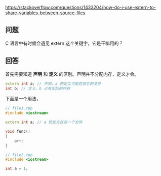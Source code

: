 <https://stackoverflow.com/questions/1433204/how-do-i-use-extern-to-share-variables-between-source-files>

## 问题

C 语言中有时候会遇见 extern 这个关键字，它是干嘛用的？

## 回答

首先需要知道 **声明** 和 **定义** 的区别。声明并不分配内存，定义才会。

```c++
extern int a; // 声明，a 的定义可能在其它的文件
int b; // 定义，b 占有实际的内存
```

下面是一个用法，

```c++
// file1.cpp
#include <iostream>

extern int a; // a 的定义在另一个文件

void func()
{
    a++;
}
```

```c++
// file2.cpp
#include <iostream>

int a = 1;
```
